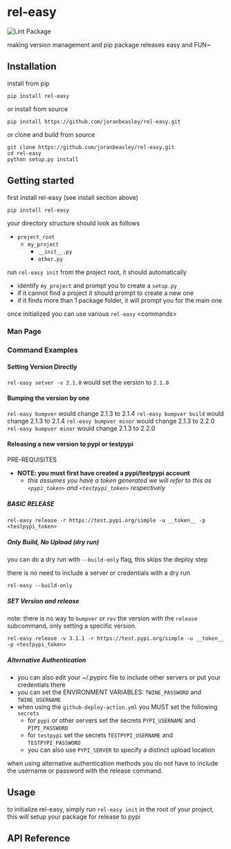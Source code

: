 # rel-easy
![Lint Package](https://github.com/joranbeasley/rel-easy/workflows/Lint%20Package/badge.svg)

making version management and pip package releases easy and FUN~

## Installation

install from pip

    pip install rel-easy
    
or install from source

    pip install https://github.com/joranbeasley/rel-easy.git
    
or clone and build from source

    git clone https://github.com/joranbeasley/rel-easy.git
    cd rel-easy
    python setup.py install

## Getting started
first install rel-easy (see install section above)

    pip install rel-easy

your directory structure should look as follows

   - `project_root`
      - `my_project`
         - `__init__.py`
         - `other.py`

run `rel-easy init` from the project root, it should automatically
   - identify `my_project` and prompt you to create a `setup.py`
   - if it cannot find a project it should prompt to create a new one
   - if it finds more than 1 package folder, it will prompt you for the main one
   
once initialized you can use various `rel-easy` \<commands\>
### Man Page

### Command Examples

#### Setting Version Directly
`rel-easy setver -v 2.1.0` would set the version to `2.1.0`

#### Bumping the version by one
`rel-easy bumpver` would change 2.1.3 to 2.1.4
`rel-easy bumpver build` would change 2.1.3 to 2.1.4
`rel-easy bumpver minor` would change 2.1.3 to 2.2.0
`rel-easy bumpver minor` would change 2.1.3 to 2.2.0

#### Releasing a new version to pypi or testpypi

PRE-REQUISITES
* **NOTE: you must first have created a pypi/testpypi account**
  * *this assumes you have a token generated we will refer to this as `<pypi_token>` and `<testpypi_token>` respectively*

##### BASIC RELEASE

`rel-easy release -r https://test.pypi.org/simple -u __token__ -p <testpypi_token>`

##### Only Build, No Upload (dry run)

you can do a dry run with `--build-only` flag, this skips the deploy step

there is no need to include a server or credentials with a dry run

`rel-easy --build-only`

##### SET Version and release

note: there is no way to `bumpver` or `rev` the version with the `release` subcommand, only setting a 
specific version.
 
`rel-easy release -v 3.1.1 -r https://test.pypi.org/simple -u __token__ -p <testpypi_token>`

##### Alternative Authentication

- you can also edit your ~/.pypirc file to include other servers or put your credentials there
- you can set the ENVIRONMENT VARIABLES: `TWINE_PASSWORD` and `TWINE_USERNAME`
- when using the `github-deploy-action.yml` you MUST set the following `secrets`
  - for `pypi` or other servers set the secrets `PYPI_USERNAME` and `PIPI_PASSWORD`
  - for `testpypi` set the secrets `TESTPYPI_USERNAME` and `TESTPYPI_PASSWORD`
  - you can also use `PYPI_SERVER` to specify a distinct upload location

when using alternative authentication methods you do not have to include the username or password with the release command.

## Usage

to initialize rel-easy, simply run `rel-easy init` in the root of
your project, this will setup your package for release to pypi


## API Reference
